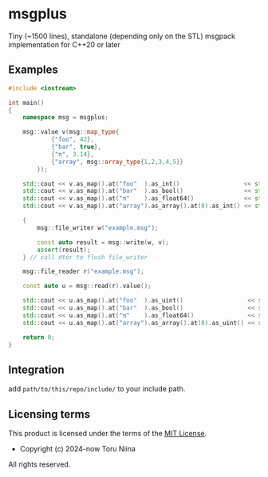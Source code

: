 # msgplus

Tiny (~1500 lines), standalone (depending only on the STL) msgpack implementation for C++20 or later

## Examples

```cpp
#include <iostream>

int main()
{
    namespace msg = msgplus;

    msg::value v(msg::map_type{
            {"foo", 42},
            {"bar", true},
            {"π", 3.14},
            {"array", msg::array_type{1,2,3,4,5}}
        });

    std::cout << v.as_map().at("foo"  ).as_int()                  << std::endl;
    std::cout << v.as_map().at("bar"  ).as_bool()                 << std::endl;
    std::cout << v.as_map().at("π"    ).as_float64()              << std::endl;
    std::cout << v.as_map().at("array").as_array().at(0).as_int() << std::endl;

    {
        msg::file_writer w("example.msg");

        const auto result = msg::write(w, v);
        assert(result);
    } // call dtor to flush file_writer

    msg::file_reader r("example.msg");

    const auto u = msg::read(r).value();

    std::cout << u.as_map().at("foo"  ).as_uint()                  << std::endl;
    std::cout << u.as_map().at("bar"  ).as_bool()                  << std::endl;
    std::cout << u.as_map().at("π"    ).as_float64()               << std::endl;
    std::cout << u.as_map().at("array").as_array().at(0).as_uint() << std::endl;

    return 0;
}
```

## Integration

add `path/to/this/repo/include/` to your include path.

## Licensing terms

This product is licensed under the terms of the [MIT License](LICENSE).

- Copyright (c) 2024-now Toru Niina

All rights reserved.
